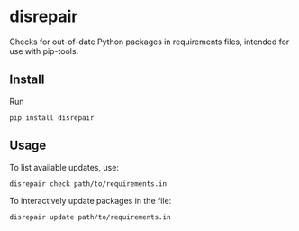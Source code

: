 # disrepair
Checks for out-of-date Python packages in requirements files, intended for use with pip-tools.

## Install

Run

```pip install disrepair```

## Usage

To list available updates, use:

```disrepair check path/to/requirements.in```

To interactively update packages in the file:

```disrepair update path/to/requirements.in```
